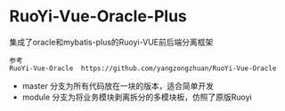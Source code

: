 # RuoYi-Vue-Oracle-Plus

集成了oracle和mybatis-plus的Ruoyi-VUE前后端分离框架


```
参考
RuoYi-Vue-Oracle  https://github.com/yangzongzhuan/RuoYi-Vue-Oracle
```

- master 分支为所有代码放在一块的版本，适合简单开发
- module 分支为将业务模块剥离拆分的多模块板，仿照了原版Ruoyi